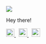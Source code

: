 

<img src=https://user-images.githubusercontent.com/85219749/188266638-a4ff6523-2139-455b-a1ff-d4f56f3bee21.png>


<!--
**impossible437/impossible437** is a ✨ _special_ ✨ repository because its `README.md` (this file) appears on your GitHub profile.

Here are some ideas to get you started:

- 🔭 I’m currently working on ...
- 🌱 I’m currently learning ...
- 👯 I’m looking to collaborate on ...
- 🤔 I’m looking for help with ...
- 💬 Ask me about ...
- 📫 How to reach me: ...
- 😄 Pronouns: ...
- ⚡ Fun fact: ...![hackerrank_logo]()

-->


Hey there!

<p float="left">
  <a href="https://www.linkedin.com/in/kumarsambhav437/">
<img src=https://user-images.githubusercontent.com/85219749/188267508-d4e8fb49-8f6c-4c9f-86e4-51aeea31b4a7.png width="22px">
  </a>
&nbsp;
  <a href="https://mail.google.com/mail/?view=cm&fs=1&tf=1&to=ksambhav249@gmail.com">
<img src=https://user-images.githubusercontent.com/85219749/188269564-8f292593-05e3-4a33-aac8-ffd8d66f149a.png width="23px">
  </a>
&nbsp;
  <a href="https://www.hackerrank.com/ksambhav249">
<img src=https://user-images.githubusercontent.com/85219749/188272080-72c831c5-60b4-438f-891a-32539f2d4d51.svg width="23px">
  </a>
</p>
